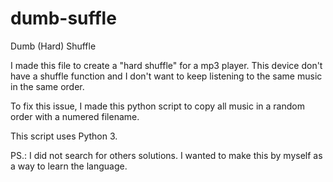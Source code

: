 dumb-suffle
===========

Dumb (Hard) Shuffle

I made this file to create a "hard shuffle" for a mp3 player.
This device don't have a shuffle function and I don't want to keep listening to the same music in the same order.

To fix this issue, I made this python script to copy all music in a random order with a numered filename.

This script uses Python 3.

PS.: I did not search for others solutions. I wanted to make this by myself as a way to learn the language.
